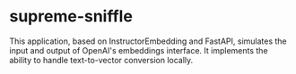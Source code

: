 # supreme-sniffle
This application, based on InstructorEmbedding and FastAPI, simulates the input and output of OpenAI's embeddings interface. It implements the ability to handle text-to-vector conversion locally.
